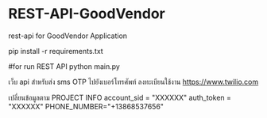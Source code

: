 # REST-API-GoodVendor
rest-api for GoodVendor Application 

pip install -r requirements.txt

#for run REST API
  python main.py   


เว็บ api สำหรับส่ง sms OTP ไปยังเบอร์โทรศัพท์ 
ลงทะเบียนใช้งาน https://www.twilio.com 

เปลี่ยนข้อมูลตาม PROJECT INFO 
account_sid = "XXXXXX"
auth_token = "XXXXXX"
PHONE_NUMBER="+13868537656"


